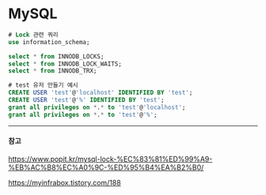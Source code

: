 # MySQL

```sql
# Lock 관련 쿼리
use information_schema;

select * from INNODB_LOCKS;
select * from INNODB_LOCK_WAITS;
select * from INNODB_TRX;
```

```sql
# test 유저 만들기 예시
CREATE USER 'test'@'localhost' IDENTIFIED BY 'test';
CREATE USER 'test'@'%' IDENTIFIED BY 'test';
grant all privileges on *.* to 'test'@'localhost';
grant all privileges on *.* to 'test'@'%';
```

---
#### 참고

https://www.popit.kr/mysql-lock-%EC%83%81%ED%99%A9-%EB%AC%B8%EC%A0%9C-%ED%95%B4%EA%B2%B0/

https://myinfrabox.tistory.com/188
